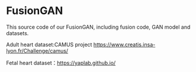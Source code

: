 # FusionGAN
This source code of our FusionGAN, including fusion code, GAN model and datasets.

Adult heart dataset:CAMUS project https://www.creatis.insa-lyon.fr/Challenge/camus/

Fetal heart dataset：https://yaplab.github.io/
